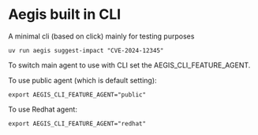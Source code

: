 # Aegis built in CLI

A minimal cli (based on click) mainly for testing purposes

```commandline
uv run aegis suggest-impact "CVE-2024-12345"
```

To switch main agent to use with CLI set the AEGIS_CLI_FEATURE_AGENT.

To use public agent (which is default setting):
```commandline
export AEGIS_CLI_FEATURE_AGENT="public"
```
To use Redhat agent:
```commandline
export AEGIS_CLI_FEATURE_AGENT="redhat"
```
